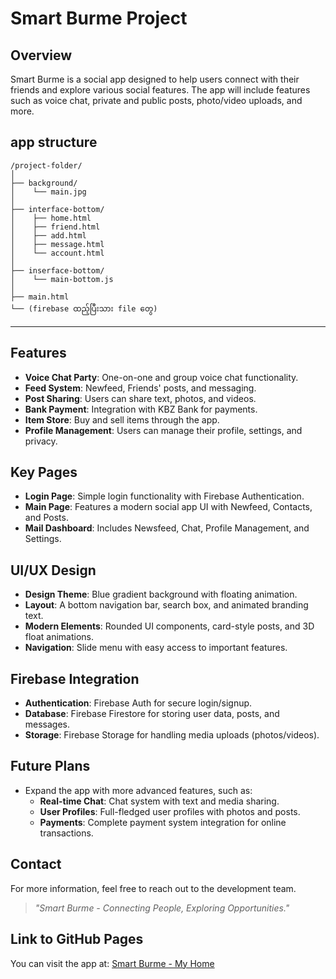 # Smart Burme Project

## Overview
Smart Burme is a social app designed to help users connect with their friends and explore various social features. The app will include features such as voice chat, private and public posts, photo/video uploads, and more.
## app structure 
```
/project-folder/
│
├── background/
│    └── main.jpg
│
├── interface-bottom/
│    ├── home.html
│    ├── friend.html
│    ├── add.html
│    ├── message.html
│    └── account.html
│
├── inserface-bottom/
│    └── main-bottom.js
│
├── main.html
└── (firebase ထည့်ပြီးသား file တွေ)
```
---

## Features
- **Voice Chat Party**: One-on-one and group voice chat functionality.
- **Feed System**: Newfeed, Friends' posts, and messaging.
- **Post Sharing**: Users can share text, photos, and videos.
- **Bank Payment**: Integration with KBZ Bank for payments.
- **Item Store**: Buy and sell items through the app.
- **Profile Management**: Users can manage their profile, settings, and privacy.

## Key Pages
- **Login Page**: Simple login functionality with Firebase Authentication.
- **Main Page**: Features a modern social app UI with Newfeed, Contacts, and Posts.
- **Mail Dashboard**: Includes Newsfeed, Chat, Profile Management, and Settings.

## UI/UX Design
- **Design Theme**: Blue gradient background with floating animation.
- **Layout**: A bottom navigation bar, search box, and animated branding text.
- **Modern Elements**: Rounded UI components, card-style posts, and 3D float animations.
- **Navigation**: Slide menu with easy access to important features.

## Firebase Integration
- **Authentication**: Firebase Auth for secure login/signup.
- **Database**: Firebase Firestore for storing user data, posts, and messages.
- **Storage**: Firebase Storage for handling media uploads (photos/videos).

## Future Plans
- Expand the app with more advanced features, such as:
  - **Real-time Chat**: Chat system with text and media sharing.
  - **User Profiles**: Full-fledged user profiles with photos and posts.
  - **Payments**: Complete payment system integration for online transactions.

## Contact
For more information, feel free to reach out to the development team.

> *"Smart Burme - Connecting People, Exploring Opportunities."*

## Link to GitHub Pages
You can visit the app at: [Smart Burme - My Home](https://smartburme.github.io/My_Home/)
